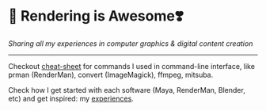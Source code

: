 # **🐰 Rendering is Awesome❣️**

_Sharing all my experiences in computer graphics & digital content creation_
___

Checkout [cheat-sheet](cheat-sheet.md) for commands I used in command-line interface, like prman (RenderMan), convert (ImageMagick), ffmpeg, mitsuba.

Check how I get started with each software (Maya, RenderMan, Blender, etc) and get inspired: my [experiences](experiences.md).
